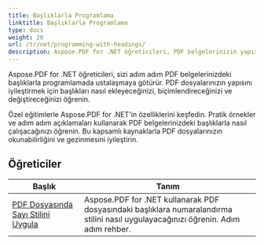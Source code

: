 ```yaml
---
title: Başlıklarla Programlama
linktitle: Başlıklarla Programlama
type: docs
weight: 20
url: /tr/net/programming-with-headings/
description: Aspose.PDF for .NET öğreticileri, PDF belgelerinizin yapısını geliştirmek için başlıkları kullanarak size yol gösterir.
---
```

Aspose.PDF for .NET öğreticileri, sizi adım adım PDF belgelerinizdeki başlıklarla programlamada ustalaşmaya götürür. PDF dosyalarınızın yapısını iyileştirmek için başlıkları nasıl ekleyeceğinizi, biçimlendireceğinizi ve değiştireceğinizi öğrenin.

Özel eğitimlerle Aspose.PDF for .NET'in özelliklerini keşfedin. Pratik örnekler ve adım adım açıklamaları kullanarak PDF belgelerinizdeki başlıklarla nasıl çalışacağınızı öğrenin. Bu kapsamlı kaynaklarla PDF dosyalarınızın okunabilirliğini ve gezinmesini iyileştirin.

## Öğreticiler
| Başlık | Tanım |
| --- | --- | 
| [PDF Dosyasında Sayı Stilini Uygula](./apply-number-style/) | Aspose.PDF for .NET kullanarak PDF dosyasındaki başlıklara numaralandırma stilini nasıl uygulayacağınızı öğrenin. Adım adım rehber. |   